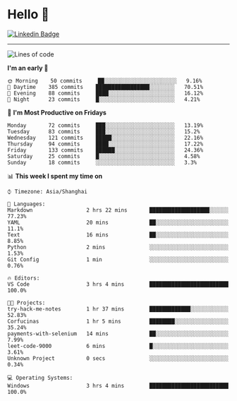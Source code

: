 # Hello 👋

[![Linkedin Badge](https://img.shields.io/badge/-PedroTorres-blue?style=flat-square&logo=Linkedin&logoColor=white&link=https://www.linkedin.com/in/PedroTorres/)](https://www.linkedin.com/in/pedro-torres-cruz/)

---

<!--START_SECTION:waka-->
![Lines of code](https://img.shields.io/badge/From%20Hello%20World%20I've%20written-6447605%20Lines%20of%20code-blue)

**I'm an early 🐤**

```text
🌞 Morning    50 commits     ██░░░░░░░░░░░░░░░░░░░░░░░   9.16%
🌆 Daytime    385 commits    █████████████████░░░░░░░░   70.51%
🌃 Evening    88 commits     ████░░░░░░░░░░░░░░░░░░░░░   16.12%
🌙 Night      23 commits     █░░░░░░░░░░░░░░░░░░░░░░░░   4.21%

```
📅 **I'm Most Productive on Fridays**

```text
Monday       72 commits     ███░░░░░░░░░░░░░░░░░░░░░░   13.19%
Tuesday      83 commits     ███░░░░░░░░░░░░░░░░░░░░░░   15.2%
Wednesday    121 commits    █████░░░░░░░░░░░░░░░░░░░░   22.16%
Thursday     94 commits     ████░░░░░░░░░░░░░░░░░░░░░   17.22%
Friday       133 commits    ██████░░░░░░░░░░░░░░░░░░░   24.36%
Saturday     25 commits     █░░░░░░░░░░░░░░░░░░░░░░░░   4.58%
Sunday       18 commits     ░░░░░░░░░░░░░░░░░░░░░░░░░   3.3%

```


📊 **This week I spent my time on**

```text
⌚︎ Timezone: Asia/Shanghai

💬 Languages:
Markdown                 2 hrs 22 mins       ███████████████████░░░░░░   77.23%
YAML                     20 mins             ██░░░░░░░░░░░░░░░░░░░░░░░   11.1%
Text                     16 mins             ██░░░░░░░░░░░░░░░░░░░░░░░   8.85%
Python                   2 mins              ░░░░░░░░░░░░░░░░░░░░░░░░░   1.53%
Git Config               1 min               ░░░░░░░░░░░░░░░░░░░░░░░░░   0.76%

🔥 Editors:
VS Code                  3 hrs 4 mins        █████████████████████████   100.0%

🐱‍💻 Projects:
try-hack-me-notes        1 hr 37 mins        █████████████░░░░░░░░░░░░   52.83%
Corfucinas               1 hr 5 mins         ████████░░░░░░░░░░░░░░░░░   35.24%
payments-with-selenium   14 mins             ██░░░░░░░░░░░░░░░░░░░░░░░   7.99%
leet-code-9000           6 mins              █░░░░░░░░░░░░░░░░░░░░░░░░   3.61%
Unknown Project          0 secs              ░░░░░░░░░░░░░░░░░░░░░░░░░   0.34%

💻 Operating Systems:
Windows                  3 hrs 4 mins        █████████████████████████   100.0%

```


<!--END_SECTION:waka-->
